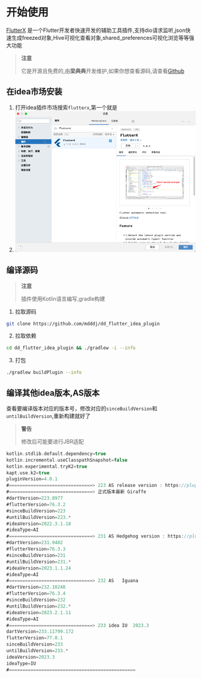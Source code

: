 # 开始使用

[FlutterX](https://flutterx.itbug.shop) 是一个Flutter开发者快速开发的辅助工具插件,支持dio请求监听,json快速生成freezed对象,Hive可视化查看对象,shared_preferences可视化浏览等等强大功能

> **注意**
>
> 它是开源且免费的,由**梁典典**开发维护,如果你想查看源码,请查看[Github](https://github.com/mdddj/dd_flutter_idea_plugin)

## 在idea市场安装

1. 打开idea插件市场搜索`flutterx`,第一个就是
2. ![flutterx](../assets/images/start_01.png)

## 编译源码

> **注意**
>
> 插件使用Kotlin语言编写,gradle构建

1. 拉取源码

```bash
git clone https://github.com/mdddj/dd_flutter_idea_plugin
```

2. 拉取依赖

```bash
cd dd_flutter_idea_plugin && ./gradlew -i --info
```

3. 打包

```bash
./gradlew buildPlugin --info
```

## 编译其他idea版本,AS版本

查看要编译版本对应的版本号，修改对应的`sinceBuildVersion`和`untilBuildVersion`,重新构建就好了

> **警告**
>
> 修改后可能要进行JBR适配

```kotlin
kotlin.stdlib.default.dependency=true
kotlin.incremental.useClasspathSnapshot=false
kotlin.experimental.tryK2=true
kapt.use.k2=true
pluginVersion=4.0.1
#===============================> 223 AS release version : https://plugins.jetbrains.com/docs/intellij/android-studio-releases-list.html
#===============================> 正式版本最新 Giraffe
#dartVersion=223.8977
#flutterVersion=76.3.2
#sinceBuildVersion=223
#untilBuildVersion=223.*
#ideaVersion=2022.3.1.18
#ideaType=AI
#===============================> 231 AS Hedgehog version : https://plugins.jetbrains.com/docs/intellij/android-studio-releases-list.html
#dartVersion=231.9402
#flutterVersion=76.3.3
#sinceBuildVersion=231
#untilBuildVersion=231.*
#ideaVersion=2023.1.1.24
#ideaType=AI
#===============================> 232 AS   Iguana
#dartVersion=232.10248
#flutterVersion=76.3.4
#sinceBuildVersion=232
#untilBuildVersion=232.*
#ideaVersion=2023.2.1.11
#ideaType=AI
#===============================> 233 idea IU  2023.3
dartVersion=233.11799.172
flutterVersion=77.0.1
sinceBuildVersion=233
untilBuildVersion=233.*
ideaVersion=2023.3
ideaType=IU
#===============================================
